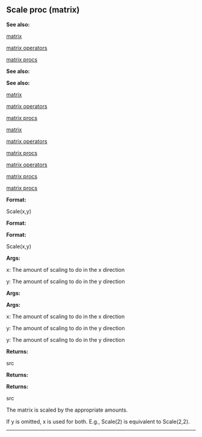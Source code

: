 

 Scale proc (matrix)
---------------------




**See also:** 


[matrix](#/matrix) 

[matrix operators](#/matrix/operators) 

[matrix procs](#/matrix/proc) 





**See also:** 

**See also:**

[matrix](#/matrix) 

[matrix operators](#/matrix/operators) 

[matrix procs](#/matrix/proc) 



[matrix](#/matrix)

[matrix operators](#/matrix/operators) 

[matrix procs](#/matrix/proc) 


[matrix operators](#/matrix/operators)

[matrix procs](#/matrix/proc) 

[matrix procs](#/matrix/proc)


**Format:** 


 Scale(x,y)
 


**Format:** 

**Format:**

 Scale(x,y)



**Args:** 


 x: The amount of scaling to do in the x direction
 
 y: The amount of scaling to do in the y direction
 



**Args:** 

**Args:**

 x: The amount of scaling to do in the x direction
 
 y: The amount of scaling to do in the y direction
 


 y: The amount of scaling to do in the y direction



**Returns:** 


 src
 


**Returns:** 

**Returns:**

 src


 The matrix is scaled by the appropriate amounts.




 If y is omitted, x is used for both. E.g., Scale(2) is equivalent to
Scale(2,2).





---


